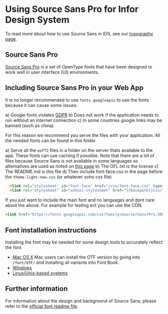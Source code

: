 # Using Source Sans Pro for Infor Design System

To read more about how to use Source Sans in IDS, see our [typography page](https://github.com/infor-design/enterprise/blob/main/src/components/typography/readme.md).

## Source Sans Pro

[Source Sans Pro](http://adobe-fonts.github.io/source-sans-pro/) is a set of OpenType fonts that have been designed to work well in user interface (UI) environments.

## Including Source Sans Pro in your Web App

It is no longer recommended to use `fonts.googleapis` to use the fonts because it can cause some issues:

a) Google fonts violates [GDPR](https://www.cookieyes.com/documentation/google-fonts-and-gdpr/)
b) Does not work if the application needs to run without an internet connection
c) In some countries google links may be banned (such as china)

For this reason we recommend you serve the files with your application. All the needed fonts can be found in this folder

a) Serve all the `woff2` files in a folder on the server thats available to the app. These fonts can use caching if possible. Note that there are a lot of files because Source Sans is not available in some languages so alternatives are used as noted on [this page](https://github.com/infor-design/enterprise/blob/main/src/components/typography/_typography-new.scss#L6)
b) The OFL.txt is the license
c) The README.md is this file
d) Then include font-face.css in the page before the `theme-light-new.css` (or whatever soho css file)

```html
  <link rel="stylesheet" id="font-face" href="/css/font-face.css" type="text/css" />
  <link rel="stylesheet" id="sohoxi-stylesheet" href="{{basepath}}css/theme-new-light.css" type="text/css"/>
```

If you just want to include the main font and no languages and dont care about the above. For example for testing ect you can use the CDN.

```html
<link href="https://fonts.googleapis.com/css?family=Source+Sans+Pro:300,400,600&amp;display=swap" rel="stylesheet">
```

## Font installation instructions

Installing the font may be needed for some design tools to accurately reflect the font.

- [Mac OS X](http://support.apple.com/kb/HT2509) Mac users can install the OTF version by going into `/font/OTF/` and installing all variants into Font Book.
- [Windows](http://windows.microsoft.com/en-us/windows-vista/install-or-uninstall-fonts)
- [Linux/Unix-based systems](https://github.com/adobe-fonts/source-code-pro/issues/17#issuecomment-8967116)

## Further information

For information about the design and background of Source Sans, please refer to the [official font readme file](http://www.adobe.com/products/type/font-information/source-sans-pro-readme.html).
